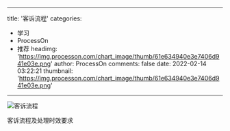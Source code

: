 
---
title: '客诉流程'
categories: 
 - 学习
 - ProcessOn
 - 推荐
headimg: 'https://img.processon.com/chart_image/thumb/61e634940e3e7406d941e03e.png'
author: ProcessOn
comments: false
date: 2022-02-14 03:22:21
thumbnail: 'https://img.processon.com/chart_image/thumb/61e634940e3e7406d941e03e.png'
---

<div>   
<img class="thumb" alt="客诉流程" src="https://img.processon.com/chart_image/thumb/61e634940e3e7406d941e03e.png" referrerpolicy="no-referrer">
<p>客诉流程及处理时效要求</p>  
</div>
            